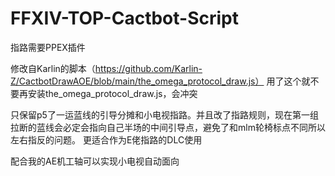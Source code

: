 ﻿# FFXIV-TOP-Cactbot-Script
 
指路需要PPEX插件

修改自Karlin的脚本（https://github.com/Karlin-Z/CactbotDrawAOE/blob/main/the_omega_protocol_draw.js）
用了这个就不要再安装the_omega_protocol_draw.js，会冲突

只保留p5了一运蓝线的引导分摊和小电视指路。并且改了指路规则，现在第一组拉断的蓝线会必定会指向自己半场的中间引导点，避免了和mlm轮椅标点不同所以左右指反的问题。
更适合作为E佬指路的DLC使用

配合我的AE机工轴可以实现小电视自动面向
